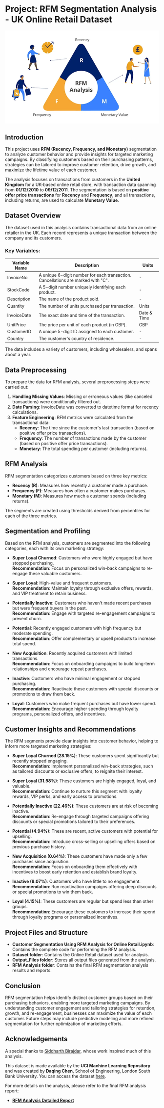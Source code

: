 # Project: RFM Segmentation Analysis - UK Online Retail Dataset

![RFM Segmentation Image](./Temp_Photos/RFM_Image.png)

## Introduction

This project uses **RFM (Recency, Frequency, and Monetary)** segmentation to analyze customer behavior and provide insights for targeted marketing campaigns. By classifying customers based on their purchasing patterns, strategies can be tailored to improve customer retention, drive growth, and maximize the lifetime value of each customer.

The analysis focuses on transactions from customers in the **United Kingdom** for a UK-based online retail store, with transaction data spanning from **01/12/2010** to **09/12/2011**. The segmentation is based on **positive offer price transactions** for **Recency** and **Frequency**, and all transactions, including returns, are used to calculate **Monetary Value**.

## Dataset Overview

The dataset used in this analysis contains transactional data from an online retailer in the UK. Each record represents a unique transaction between the company and its customers.

### Key Variables:

| Variable Name  | Description                                          | Units       |
|----------------|------------------------------------------------------|-------------|
| InvoiceNo      | A unique 6-digit number for each transaction. Cancellations are marked with "C". | -           |
| StockCode      | A 5-digit number uniquely identifying each product.  | -           |
| Description    | The name of the product sold.                        | -           |
| Quantity       | The number of units purchased per transaction.       | Units       |
| InvoiceDate    | The exact date and time of the transaction.          | Date & Time |
| UnitPrice      | The price per unit of each product (in GBP).         | GBP         |
| CustomerID     | A unique 5-digit ID assigned to each customer.       | -           |
| Country        | The customer's country of residence.                | -           |

The data includes a variety of customers, including wholesalers, and spans about a year.

## Data Preprocessing

To prepare the data for RFM analysis, several preprocessing steps were carried out:

1. **Handling Missing Values**: Missing or erroneous values (like canceled transactions) were conditionally filtered out.
2. **Date Parsing**: InvoiceDate was converted to datetime format for recency calculations.
3. **Feature Engineering**: RFM metrics were calculated from the transactional data:
   - **Recency**: The time since the customer's last transaction (based on positive offer price transactions).
   - **Frequency**: The number of transactions made by the customer (based on positive offer price transactions).
   - **Monetary**: The total spending per customer (including returns).

## RFM Analysis

RFM segmentation categorizes customers based on three key metrics:

- **Recency (R)**: Measures how recently a customer made a purchase.
- **Frequency (F)**: Measures how often a customer makes purchases.
- **Monetary (M)**: Measures how much a customer spends (including returns).

The segments are created using thresholds derived from percentiles for each of the three metrics.

## Segmentation and Profiling

Based on the RFM analysis, customers are segmented into the following categories, each with its own marketing strategy:

- **Super Loyal Churned**: Customers who were highly engaged but have stopped purchasing.  
  **Recommendation**: Focus on personalized win-back campaigns to re-engage these valuable customers.

- **Super Loyal**: High-value and frequent customers.  
  **Recommendation**: Maintain loyalty through exclusive offers, rewards, and VIP treatment to retain business.

- **Potentially Inactive**: Customers who haven't made recent purchases but were frequent buyers in the past.  
  **Recommendation**: Engage with targeted re-engagement campaigns to prevent churn.

- **Potential**: Recently engaged customers with high frequency but moderate spending.  
  **Recommendation**: Offer complementary or upsell products to increase total spend.

- **New Acquisition**: Recently acquired customers with limited transactions.  
  **Recommendation**: Focus on onboarding campaigns to build long-term relationships and encourage repeat purchases.

- **Inactive**: Customers who have minimal engagement or stopped purchasing.  
  **Recommendation**: Reactivate these customers with special discounts or promotions to draw them back.

- **Loyal**: Customers who make frequent purchases but have lower spend.  
  **Recommendation**: Encourage higher spending through loyalty programs, personalized offers, and incentives.

## Customer Insights and Recommendations

The RFM segments provide clear insights into customer behavior, helping to inform more targeted marketing strategies:

- **Super Loyal Churned (28.15%)**: These customers spent significantly but recently stopped engaging.  
  **Recommendation**: Implement personalized win-back strategies, such as tailored discounts or exclusive offers, to reignite their interest.

- **Super Loyal (31.58%)**: These customers are highly engaged, loyal, and valuable.  
  **Recommendation**: Continue to nurture this segment with loyalty rewards, VIP perks, and early access to promotions.

- **Potentially Inactive (22.46%)**: These customers are at risk of becoming inactive.  
  **Recommendation**: Re-engage through targeted campaigns offering discounts or special promotions tailored to their preferences.

- **Potential (4.94%)**: These are recent, active customers with potential for upselling.  
  **Recommendation**: Introduce cross-selling or upselling offers based on previous purchase history.

- **New Acquisition (0.64%)**: These customers have made only a few purchases since acquisition.  
  **Recommendation**: Focus on onboarding them effectively with incentives to boost early retention and establish brand loyalty.

- **Inactive (8.07%)**: Customers who have little to no engagement.  
  **Recommendation**: Run reactivation campaigns offering deep discounts or special promotions to win them back.

- **Loyal (4.15%)**: These customers are regular but spend less than other groups.  
  **Recommendation**: Encourage these customers to increase their spend through loyalty programs or personalized incentives.

## Project Files and Structure

- **Customer Segmentation Using RFM Analysis for Online Retail.ipynb**: Contains the complete code for performing the RFM analysis.
- **Dataset folder**: Contains the Online Retail dataset used for analysis.
- **Output_Files folder**: Stores all output files generated from the analysis.
- **RFM Analysis folder**: Contains the final RFM segmentation analysis results and reports.

## Conclusion

RFM segmentation helps identify distinct customer groups based on their purchasing behaviors, enabling more targeted marketing campaigns. By understanding customer engagement and tailoring strategies for retention, growth, and re-engagement, businesses can maximize the value of each customer. Future steps may include predictive modeling and more refined segmentation for further optimization of marketing efforts.

## Acknowledgements

A special thanks to [Siddharth Birajdar](https://in.linkedin.com/in/siddharth-birajdar), whose work inspired much of this analysis.

This dataset is made available by the **UCI Machine Learning Repository** and was created by **Daqing Chen**, School of Engineering, London South Bank University. You can access the dataset [here](https://archive.ics.uci.edu/dataset/352/online+retail).

For more details on the analysis, please refer to the final RFM analysis report:

- **[RFM Analysis Detailed Report](./RFM_Analysis/RFM_Segmentation_Analysis_UKRetailOnline.xlsx)**
